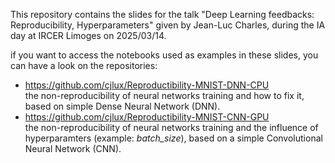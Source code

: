 This repository contains the slides for the talk "Deep Learning feedbacks: Reproducibility, Hyperparameters" given by Jean-Luc Charles, during the IA day at IRCER Limoges on 2025/03/14.

if you want to access the notebooks used as examples in these slides, you can have a look on the repositories:
- https://github.com/cjlux/Reproductibility-MNIST-DNN-CPU<br>
the non-reproducibility of neural networks training and how to fix it, based on simple Dense Neural Network (DNN).
- https://github.com/cjlux/Reproductibility-MNIST-CNN-GPU<br>
the non-reproducibility of neural networks training and the influence of hyperparamters (example: _batch_size_), based on a simple Convolutional Neural Network (CNN).
